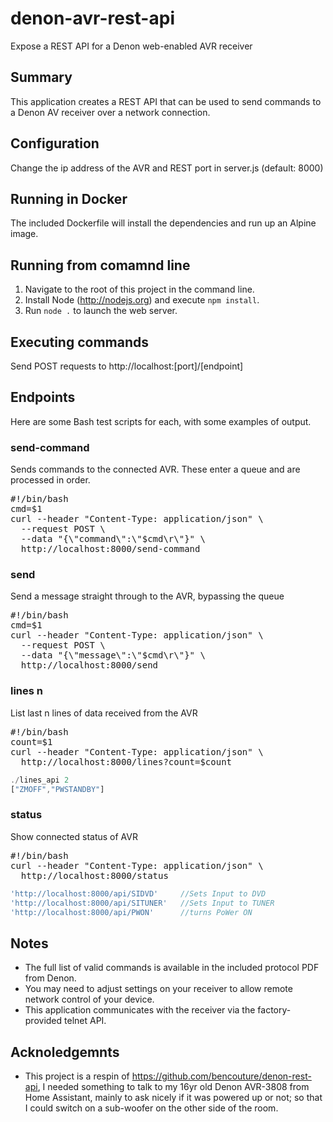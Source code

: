 # denon-avr-rest-api

Expose a REST API for a Denon web-enabled AVR receiver

## Summary
This application creates a REST API that can be used to send commands to a Denon AV receiver over
a network connection.

## Configuration

Change the ip address of the AVR and REST port in server.js (default: 8000) 

## Running in Docker
The included Dockerfile will install the dependencies and run up an Alpine image.

## Running from comamnd line
1) Navigate to the root of this project in the command line.
1) Install Node (http://nodejs.org) and execute `npm install`. 
2) Run `node .` to launch the web server.

## Executing commands
Send POST requests to http://localhost:[port]/[endpoint]

## Endpoints

Here are some Bash test scripts for each, with some examples of output.

### send-command

Sends commands to the connected AVR. These enter a queue and are processed in order.

<pre>
#!/bin/bash
cmd=$1
curl --header "Content-Type: application/json" \
  --request POST \
  --data "{\"command\":\"$cmd\r\"}" \
  http://localhost:8000/send-command
</pre>

### send

Send a message straight through to the AVR, bypassing the queue

<pre>
#!/bin/bash
cmd=$1
curl --header "Content-Type: application/json" \
  --request POST \
  --data "{\"message\":\"$cmd\r\"}" \
  http://localhost:8000/send
</pre>

### lines n

List last n lines of data received from the AVR

<pre>
#!/bin/bash
count=$1
curl --header "Content-Type: application/json" \
  http://localhost:8000/lines?count=$count
</pre>

``` Javascript
./lines_api 2
["ZMOFF","PWSTANDBY"]
```

### status

Show connected status of AVR

<pre>
#!/bin/bash
curl --header "Content-Type: application/json" \
  http://localhost:8000/status
</pre>





``` Javascript
'http://localhost:8000/api/SIDVD'     //Sets Input to DVD   
'http://localhost:8000/api/SITUNER'   //Sets Input to TUNER   
'http://localhost:8000/api/PWON'      //turns PoWer ON   
```

## Notes
- The full list of valid commands is available in the included protocol PDF from Denon.
- You may need to adjust settings on your receiver to allow remote network control of your device.
- This application communicates with the receiver via the factory-provided telnet API.

## Acknoledgemnts

- This project is a respin of https://github.com/bencouture/denon-rest-api, I needed something
  to talk to my 16yr old Denon AVR-3808 from Home Assistant, mainly to ask nicely if it was
  powered up or not; so that I could switch on a sub-woofer on the other side of the room.

